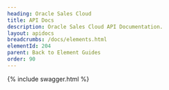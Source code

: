 ```yaml
---
heading: Oracle Sales Cloud
title: API Docs
description: Oracle Sales Cloud API Documentation.
layout: apidocs
breadcrumbs: /docs/elements.html
elementId: 204
parent: Back to Element Guides
order: 90
---
```


{% include swagger.html %}
